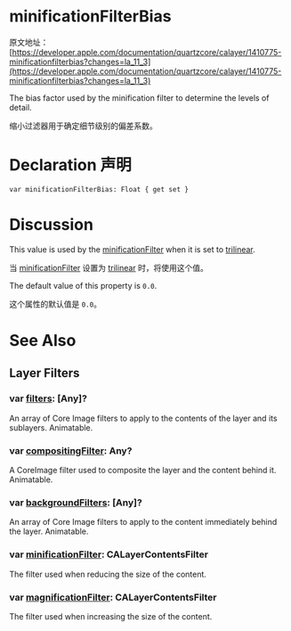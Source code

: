 # minificationFilterBias

原文地址：[https://developer.apple.com/documentation/quartzcore/calayer/1410775-minificationfilterbias?changes=la_11_3](https://developer.apple.com/documentation/quartzcore/calayer/1410775-minificationfilterbias?changes=la_11_3)

The bias factor used by the minification filter to determine the levels of detail.

缩小过滤器用于确定细节级别的偏差系数。

# Declaration 声明

`var minificationFilterBias: Float { get set }`

# Discussion

This value is used by the [minificationFilter](https://developer.apple.com/documentation/quartzcore/calayer/1410898-minificationfilter?changes=la_11_3) when it is set to [trilinear](https://developer.apple.com/documentation/quartzcore/calayercontentsfilter/1410978-trilinear?changes=la_11_3).

当 [minificationFilter](https://developer.apple.com/documentation/quartzcore/calayer/1410898-minificationfilter?changes=la_11_3) 设置为 [trilinear](https://developer.apple.com/documentation/quartzcore/calayercontentsfilter/1410978-trilinear?changes=la_11_3) 时，将使用这个值。

The default value of this property is `0.0`.

这个属性的默认值是 `0.0`。

# See Also

## Layer Filters

### var [filters](https://developer.apple.com/documentation/quartzcore/calayer/1410901-filters?changes=la_11_3): [Any]?

An array of Core Image filters to apply to the contents of the layer and its sublayers. Animatable.

### var [compositingFilter](https://developer.apple.com/documentation/quartzcore/calayer/1410748-compositingfilter?changes=la_11_3): Any?

A CoreImage filter used to composite the layer and the content behind it. Animatable.

### var [backgroundFilters](https://developer.apple.com/documentation/quartzcore/calayer/1410827-backgroundfilters?changes=la_11_3): [Any]?

An array of Core Image filters to apply to the content immediately behind the layer. Animatable.

### var [minificationFilter](https://developer.apple.com/documentation/quartzcore/calayer/1410898-minificationfilter?changes=la_11_3): CALayerContentsFilter

The filter used when reducing the size of the content.

### var [magnificationFilter](https://developer.apple.com/documentation/quartzcore/calayer/1410907-magnificationfilter?changes=la_11_3): CALayerContentsFilter
The filter used when increasing the size of the content.